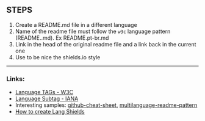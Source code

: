 ## STEPS
1. Create a README.md file in a different language
2. Name of the readme file must follow the `w3c` language pattern (README.<country IANA tag>.md). Ex README.pt-br.md
3. Link in the head of the original readme file and a link back in the current one
4. Use to be nice the shields.io style

---

### Links:
* [Language TAGs - W3C](https://www.w3.org/International/articles/language-tags/)
* [Language Subtag - IANA](https://www.iana.org/assignments/language-subtag-registry/language-subtag-registry)
* Interesting samples: [github-cheat-sheet](https://github.com/tiimgreen/github-cheat-sheet), [multilanguage-readme-pattern](https://github.com/jonatasemidio/multilanguage-readme-pattern)
* [How to create Lang Shields](https://shields.io/)


